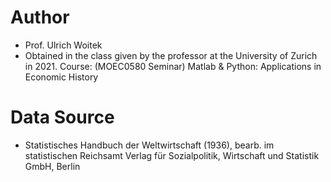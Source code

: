 # Author
- Prof. Ulrich Woitek
- Obtained in the class given by the professor at the University of Zurich in 2021. Course: (MOEC0580 Seminar) Matlab & Python: Applications in Economic History

# Data Source
- Statistisches Handbuch der Weltwirtschaft (1936), bearb. im statistischen Reichsamt Verlag für Sozialpolitik, Wirtschaft und Statistik GmbH, Berlin


